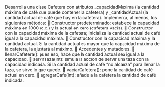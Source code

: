 Desarrolla una clase Cafetera con atributos _capacidadMaxima (la cantidad máxima
de café que puede contener la cafetera) y _cantidadActual (la cantidad actual de café
que hay en la cafetera). Implementa, al menos, los siguientes métodos:
 Constructor predeterminado: establece la capacidad máxima en 1000 (c.c.)
y la actual en cero (cafetera vacía).
 Constructor con la capacidad máxima de la cafetera; inicializa la cantidad actual de
café igual a la capacidad máxima.
 Constructor con la capacidad máxima y la cantidad actual. Si la cantidad actual es
mayor que la capacidad máxima de la cafetera, la ajustará al máximo.
 Accedentes y mutadores.
 llenarCafetera(): pues eso, hace que la cantidad actual sea igual a la capacidad.
 servirTaza(int): simula la acción de servir una taza con la capacidad indicada.
Si la cantidad actual de café “no alcanza” para llenar la taza, se sirve lo que quede.
 vaciarCafetera(): pone la cantidad de café actual en cero.
 agregarCafe(int): añade a la cafetera la cantidad de café indicada.
